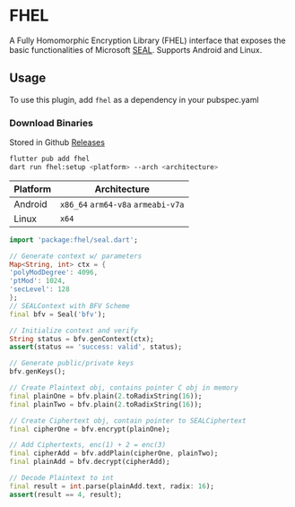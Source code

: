 <!--
This README describes the package. If you publish this package to pub.dev,
this README's contents appear on the landing page for your package.

For information about how to write a good package README, see the guide for
[writing package pages](https://dart.dev/guides/libraries/writing-package-pages).

For general information about developing packages, see the Dart guide for
[creating packages](https://dart.dev/guides/libraries/create-library-packages)
and the Flutter guide for
[developing packages and plugins](https://flutter.dev/developing-packages).
-->

# FHEL

A Fully Homomorphic Encryption Library (FHEL) interface that exposes the basic functionalities of Microsoft [SEAL](https://github.com/microsoft/SEAL). Supports Android and Linux.

## Usage

To use this plugin, add `fhel` as a dependency in your pubspec.yaml

### Download Binaries

Stored in Github [Releases](https://github.com/jeffmur/fhel/releases)

```bash
flutter pub add fhel
dart run fhel:setup <platform> --arch <architecture>
```

| Platform | Architecture |
|----------|--------------|
| Android  | `x86_64` `arm64-v8a` `armeabi-v7a` |
| Linux    | `x64` |

```dart
import 'package:fhel/seal.dart';

// Generate context w/ parameters
Map<String, int> ctx = {
'polyModDegree': 4096,
'ptMod': 1024,
'secLevel': 128
};
// SEALContext with BFV Scheme
final bfv = Seal('bfv');

// Initialize context and verify
String status = bfv.genContext(ctx);
assert(status == 'success: valid', status);

// Generate public/private keys
bfv.genKeys();

// Create Plaintext obj, contains pointer C obj in memory
final plainOne = bfv.plain(2.toRadixString(16));
final plainTwo = bfv.plain(2.toRadixString(16));

// Create Ciphertext obj, contain pointer to SEALCiphertext
final cipherOne = bfv.encrypt(plainOne);

// Add Ciphertexts, enc(1) + 2 = enc(3)
final cipherAdd = bfv.addPlain(cipherOne, plainTwo);
final plainAdd = bfv.decrypt(cipherAdd);

// Decode Plaintext to int
final result = int.parse(plainAdd.text, radix: 16);
assert(result == 4, result);

```
